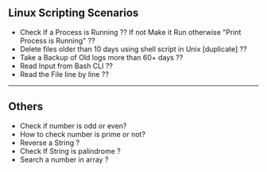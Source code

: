 ## Linux Scripting Scenarios


  - Check If a Process is Running ?? If not Make it Run otherwise "Print Process is Running" ??
  - Delete files older than 10 days using shell script in Unix [duplicate] ??
  - Take a Backup of Old logs more than 60+ days ??
  - Read Input from Bash CLI ??
  - Read the File line by line ??
  
  

----------------------------------

## Others
  - Check if number is odd or even?
  - How to check number is prime or not?
  - Reverse a String ?
  - Check If String is palindrome ?
  - Search a number in array ?
